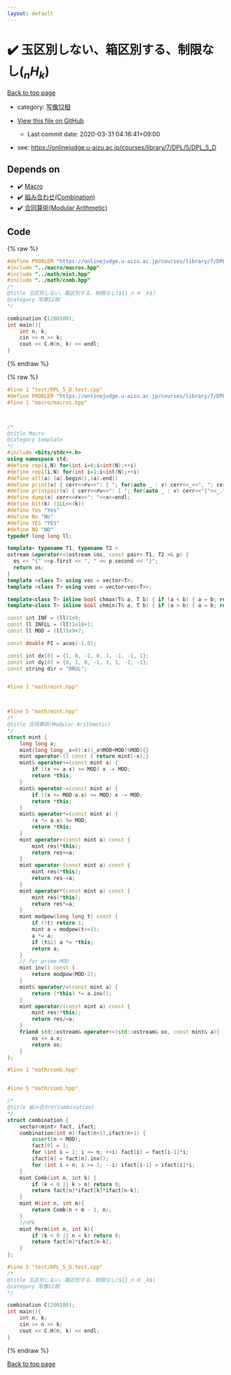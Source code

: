 ```yaml
---
layout: default
---
```


<!-- mathjax config similar to math.stackexchange -->
<script type="text/javascript" async
  src="https://cdnjs.cloudflare.com/ajax/libs/mathjax/2.7.5/MathJax.js?config=TeX-MML-AM_CHTML">
</script>
<script type="text/x-mathjax-config">
  MathJax.Hub.Config({
    TeX: { equationNumbers: { autoNumber: "AMS" }},
    tex2jax: {
      inlineMath: [ ['$','$'] ],
      processEscapes: true
    },
    "HTML-CSS": { matchFontHeight: false },
    displayAlign: "left",
    displayIndent: "2em"
  });
</script>

<script type="text/javascript" src="https://cdnjs.cloudflare.com/ajax/libs/jquery/3.4.1/jquery.min.js"></script>
<script src="https://cdn.jsdelivr.net/npm/jquery-balloon-js@1.1.2/jquery.balloon.min.js" integrity="sha256-ZEYs9VrgAeNuPvs15E39OsyOJaIkXEEt10fzxJ20+2I=" crossorigin="anonymous"></script>
<script type="text/javascript" src="../../assets/js/copy-button.js"></script>
<link rel="stylesheet" href="../../assets/css/copy-button.css" />


# :heavy_check_mark: 玉区別しない、箱区別する、制限なし(${}_n H _k$)

<a href="../../index.html">Back to top page</a>

* category: <a href="../../index.html#9f51e9d7dafe7714c7b48d2b6a166473">写像12相</a>
* <a href="{{ site.github.repository_url }}/blob/master/test/DPL_5_D.test.cpp">View this file on GitHub</a>
    - Last commit date: 2020-03-31 04:16:41+09:00


* see: <a href="https://onlinejudge.u-aizu.ac.jp/courses/library/7/DPL/5/DPL_5_D">https://onlinejudge.u-aizu.ac.jp/courses/library/7/DPL/5/DPL_5_D</a>


## Depends on

* :heavy_check_mark: <a href="../../library/macro/macros.hpp.html">Macro</a>
* :heavy_check_mark: <a href="../../library/math/comb.hpp.html">組み合わせ(Combination)</a>
* :heavy_check_mark: <a href="../../library/math/mint.hpp.html">合同算術(Modular Arithmetic)</a>


## Code

<a id="unbundled"></a>
{% raw %}
```cpp
#define PROBLEM "https://onlinejudge.u-aizu.ac.jp/courses/library/7/DPL/5/DPL_5_D"
#include "../macro/macros.hpp"
#include "../math/mint.hpp"
#include "../math/comb.hpp"
/*
@title 玉区別しない、箱区別する、制限なし(${}_n H _k$)
@category 写像12相
*/

combination C(200100);
int main(){
    int n, k;
    cin >> n >> k;
    cout << C.H(n, k) << endl;
}

```
{% endraw %}

<a id="bundled"></a>
{% raw %}
```cpp
#line 1 "test/DPL_5_D.test.cpp"
#define PROBLEM "https://onlinejudge.u-aizu.ac.jp/courses/library/7/DPL/5/DPL_5_D"
#line 1 "macro/macros.hpp"



/*
@title Macro
@category template
*/
#include <bits/stdc++.h>
using namespace std;
#define rep(i,N) for(int i=0;i<int(N);++i)
#define rep1(i,N) for(int i=1;i<int(N);++i)
#define all(a) (a).begin(),(a).end()
#define print(v) { cerr<<#v<<": [ "; for(auto _ : v) cerr<<_<<", "; cerr<<"]"<<endl; }
#define printpair(v) { cerr<<#v<<": [ "; for(auto _ : v) cerr<<"{"<<_.first<<","<<_.second<<"}"<<", "; cerr<<"]"<<endl; }
#define dump(x) cerr<<#x<<": "<<x<<endl;
#define bit(k) (1LL<<(k))
#define Yes "Yes"
#define No "No"
#define YES "YES"
#define NO "NO"
typedef long long ll;

template< typename T1, typename T2 >
ostream &operator<<(ostream &os, const pair< T1, T2 >& p) {
  os << "{" <<p.first << ", " << p.second << "}";
  return os;
}
template <class T> using vec = vector<T>;
template <class T> using vvec = vector<vec<T>>;

template<class T> inline bool chmax(T& a, T b) { if (a < b) { a = b; return true; } return false; }
template<class T> inline bool chmin(T& a, T b) { if (a > b) { a = b; return true; } return false; }

const int INF = (ll)1e9;
const ll INFLL = (ll)1e18+1;
const ll MOD = (ll)1e9+7;

const double PI = acos(-1.0);

const int dx[8] = {1, 0, -1, 0, 1, -1, -1, 1};
const int dy[8] = {0, 1, 0, -1, 1, 1, -1, -1};
const string dir = "DRUL";


#line 1 "math/mint.hpp"



#line 5 "math/mint.hpp"
/*
@title 合同算術(Modular Arithmetic)
*/
struct mint {
    long long x;
    mint(long long _x=0):x((_x%MOD+MOD)%MOD){}
    mint operator-() const { return mint(-x);}
    mint& operator+=(const mint a) {
        if ((x += a.x) >= MOD) x -= MOD;
        return *this;
    }
    mint& operator-=(const mint a) {
        if ((x += MOD-a.x) >= MOD) x -= MOD;
        return *this;
    }
    mint& operator*=(const mint a) {
        (x *= a.x) %= MOD;
        return *this;
    }
    mint operator+(const mint a) const {
        mint res(*this);
        return res+=a;
    }
    mint operator-(const mint a) const {
        mint res(*this);
        return res-=a;
    }
    mint operator*(const mint a) const {
        mint res(*this);
        return res*=a;
    }
    mint modpow(long long t) const {
        if (!t) return 1;
        mint a = modpow(t>>1);
        a *= a;
        if (t&1) a *= *this;
        return a;
    }
    // for prime MOD
    mint inv() const {
        return modpow(MOD-2);
    }
    mint& operator/=(const mint a) {
        return (*this) *= a.inv();
    }
    mint operator/(const mint a) const {
        mint res(*this);
        return res/=a;
    }
    friend std::ostream& operator<<(std::ostream& os, const mint& a){
        os << a.x;
        return os;
    }
};

#line 1 "math/comb.hpp"


#line 5 "math/comb.hpp"

/*
@title 組み合わせ(Combination)
*/
struct combination {
    vector<mint> fact, ifact;
    combination(int n):fact(n+1),ifact(n+1) {
        assert(n < MOD);
        fact[0] = 1;
        for (int i = 1; i <= n; ++i) fact[i] = fact[i-1]*i;
        ifact[n] = fact[n].inv();
        for (int i = n; i >= 1; --i) ifact[i-1] = ifact[i]*i;
    }
    mint Comb(int n, int k) {
        if (k < 0 || k > n) return 0;
        return fact[n]*ifact[k]*ifact[n-k];
    }
    mint H(int n, int m){
        return Comb(n + m - 1, n);
    }
    //nPk
    mint Perm(int n, int k){
        if (k < 0 || n < k) return 0;
        return fact[n]*ifact[n-k];
    }
};

#line 5 "test/DPL_5_D.test.cpp"
/*
@title 玉区別しない、箱区別する、制限なし(${}_n H _k$)
@category 写像12相
*/

combination C(200100);
int main(){
    int n, k;
    cin >> n >> k;
    cout << C.H(n, k) << endl;
}

```
{% endraw %}

<a href="../../index.html">Back to top page</a>

